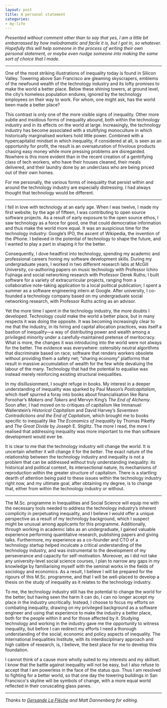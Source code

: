 ```yaml
---
layout: post
title: A personal statement
categories:
- my-life
---
```


_Presented without comment other than to say that yes, I am a little bit
embarrassed by how melodramatic and facile it is, but I got in, so whatever.
Hopefully this will help someone in the process of writing their own personal
statement, or maybe even nudge someone into making the same sort of choice that
I made._

***

One of the most striking illustrations of inequality today is found in Silicon
Valley. Towering above San Francisco are gleaming skyscrapers, emblems of the
newfound wealth of the technology industry and its lofty promises to make the
world a better place. Below these shining towers, at ground level, the city’s
homeless population endures, ignored by the technology employees on their way
to work.  For whom, one might ask, has the world been made a better place?

This contrast is only one of the more visible signs of inequality. Other more
subtle and insidious forms of inequality abound, both within the technology
industry and in its effects on the world at large. Increasingly, the technology
industry has become associated with a stultifying monoculture in which
historically marginalised workers hold little power. Combined with a
hypercapitalist mindset in which inequality, if considered at all, is seen as
an opportunity for profit, the result is an oversaturation of frivolous
products chasing easy money while more pressing problems are disregarded.
Nowhere is this more evident than in the recent creation of a gentrifying class
of tech workers, who have their houses cleaned, their meals delivered, and
their laundry done by an underclass who are being priced out of their own
homes.

For me personally, the various forms of inequality that persist within and
around the technology industry are especially distressing. I had always thought
that technology would be different.

***

I fell in love with technology at an early age. When I was twelve, I made my
first website; by the age of fifteen, I was contributing to open source
software projects. As a result of early exposure to the open source ethos, I
saw technology as a force for good, one that could democratise information and
thus make the world more equal. It was an auspicious time for the technology
industry: Google’s IPO, the ascent of Wikipedia, the invention of the iPhone. I
believed in the potential of technology to shape the future, and I wanted to
play a part in shaping it for the better.

Consequently, I dove headfirst into technology, spending my academic and
professional careers honing my software development skills. During my
undergraduate years, I worked in two different research labs at McGill
University, co-authoring papers on music technology with Professor Ichiro
Fujinaga and social networking research with Professor Derek Ruths; I built
software for a variety of extracurricular projects, ranging from a
collaborative note-taking application to a local political publication; I spent
a summer as a software engineering intern at Google. After university, I
co-founded a technology company based on my undergraduate social networking
research, with Professor Ruths acting as an advisor.

Yet the more time I spent in the technology industry, the more doubts I
developed. Technology _could_ make the world a better place, but in many
respects it was doing the opposite. It was becoming increasingly clear to me
that the industry, in its hiring and capital allocation practices, was itself a
bastion of inequality—a way of distributing power and wealth among a privileged
minority under a carefully-maintained pretense of meritocracy. What is more,
the changes it was introducing into the world were not always for the better.
The evidence was everywhere: ostensibly neutral algorithms that discriminate
based on race; software that renders workers obsolete without providing them a
safety net; “sharing economy” platforms that result in massive accumulation of
wealth for the few while devaluing the labour of the many. Technology that had
the potential to equalise was instead merely reinforcing existing structural
inequalities.

In my disillusionment, I sought refuge in books. My interest in a deeper
understanding of inequality was sparked by Paul Mason’s _Postcapitalism_,
which itself spurred a foray into books about financialisation like Rana
Foroohar’s _Makers and Takers_ and Mervyn King’s _The End of Alchemy_. Soon
after, I had moved on to critiques of capitalism like Immanuel Wallerstein’s
_Historical Capitalism_ and David Harvey’s _Seventeen Contradictions and the End
of Capitalism_, which brought me to books specific to inequality like _The
Economics of Inequality_ by Thomas Piketty and _The Great Divide_ by Joseph E.
Stiglitz. The more I read, the more I realised that addressing inequality was
more important to me than software development would ever be.

It is clear to me that the technology industry will change the world. It is
uncertain whether it will change it for the _better_. The exact nature of the
relationship between the technology industry and inequality is not a problem
that can be addressed without truly understanding inequality: its historical
and political context, its intersectional nature, its mechanisms of
reproduction within the greater structure of capitalism. There is a startling
dearth of attention being paid to these issues within the technology industry
right now, and my ultimate goal, after obtaining my degree, is to change that,
either from within the technology industry or without.

***

The M.Sc. programme in Inequalities and Social Science will equip me with the
necessary tools needed to address the technology industry’s inherent complicity
in perpetuating inequality, and I believe I would offer a unique perspective as
a result of my technology background, which I suspect might be unusual among
applicants for this programme. Additionally, through working in academic labs
as an undergraduate, I gained valuable experience performing quantitative
research, publishing papers and giving talks. Furthermore, my experience as a
co-founder and CTO of a technology startup helped inculcate a critical
understanding of the technology industry, and was instrumental to the
development of my perseverance and capacity for self-motivation. Moreover, as I
did not take any university-level social science courses, I plan to narrow any
gaps in my knowledge by familiarising myself with the seminal works in the
fields of sociology and economics. As a result, I believe I will be prepared
for the rigours of this M.Sc. programme, and that I will be well-placed to
develop a thesis on the study of inequality as it relates to the technology
industry.

To me, the technology industry still has the potential to change the world for
the better, but having seen the harm it can do, I can no longer accept my place
in the industry uncritically. Instead, I choose to focus my efforts on
combating inequality, drawing on my privileged background as a software
engineer and using that experience to make the industry a better place, both
for the people within it and for those affected by it. Studying technology and
working in the industry gave me the opportunity to witness inequality, but
before I can redirect my efforts I need a thorough understanding of the social,
economic and policy aspects of inequality. The International Inequalities
Institute, with its interdisciplinary approach and high calibre of research,
is, I believe, the best place for me to develop this foundation.

I cannot think of a cause more wholly suited to my interests and my skillset. I
know that the battle against inequality will not be easy, but I also refuse to
accept that I am powerless in the face of the status quo. Thus I am resolved to
fighting for a better world, so that one day the towering buildings in San
Francisco's skyline will be symbols of change, with a more equal world
reflected in their coruscating glass panes.

***

_Thanks to [Gersande La Flèche](https://gersande.com/) and Matt Dannenberg for
editing._
